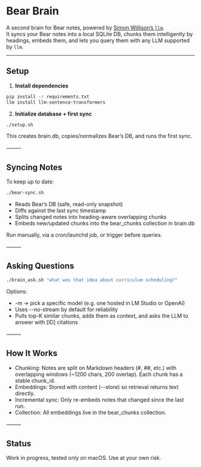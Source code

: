 # Bear Brain

A second brain for Bear notes, powered by [Simon Willison’s `llm`](https://github.com/simonw/llm).  
It syncs your Bear notes into a local SQLite DB, chunks them intelligently by headings, embeds them, and lets you query them with any LLM supported by `llm`.

---

## Setup

1. **Install dependencies**

```sh
pip install -r requirements.txt
llm install llm-sentence-transformers
```

2. **Initialize database + first sync**

```sh
./setup.sh
```

This creates brain.db, copies/normalizes Bear’s DB, and runs the first sync.

⸻

## Syncing Notes

To keep up to date:

```sh
./bear-sync.sh
```

*  Reads Bear’s DB (safe, read-only snapshot)
*  Diffs against the last sync timestamp
*  Splits changed notes into heading-aware overlapping chunks
*  Embeds new/updated chunks into the bear_chunks collection in brain.db

Run manually, via a cron/launchd job, or trigger before queries.

⸻

## Asking Questions

```sh
./brain_ask.sh "what was that idea about curriculum scheduling?"
```

Options:
*  -m <model> → pick a specific model (e.g. one hosted in LM Studio or OpenAI)
*  Uses --no-stream by default for reliability
*  Pulls top-K similar chunks, adds them as context, and asks the LLM to answer with [ID] citations

⸻

## How It Works
*  Chunking: Notes are split on Markdown headers (#, ##, etc.) with overlapping windows (~1200 chars, 200 overlap). Each chunk has a stable chunk_id.
*  Embeddings: Stored with content (--store) so retrieval returns text directly.
*  Incremental sync: Only re-embeds notes that changed since the last run.
*  Collection: All embeddings live in the bear_chunks collection.

⸻

## Status

Work in progress, tested only on macOS. Use at your own risk.


